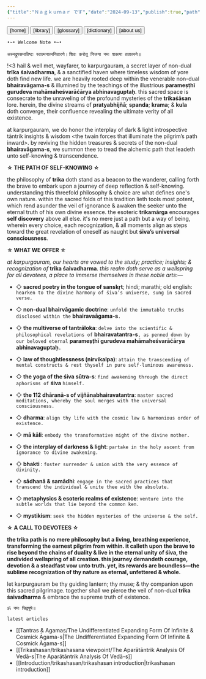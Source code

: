 ```yaml
---
{"title":"Ｎａｇｋｕｍａｒ です","date":"2024-09-13","publish":true,"path":"index.md","permalink":"/index/","PassFrontmatter":true}
---
```




<div class="center-header">
<a href="."> <button class="btn-14" type="button" >[home]</button></a> <a href="tags/articles"><button class="btn-14" type="button">[library]</button></a> <a href="/glossary"><button class="btn-14" type="button">[glossary]</button></a> <a href="/dictionary"> <button class="btn-14" type="button">[dictionary]</button></a> <a href="/about us"><button class="btn-14" type="button"> [about us]</button></a>

</div>

<span class="center-text">`•~• Welcome Note •~•`</span>

<span class="center-text">`अस्मद्रूपसमाविष्टः स्वात्मनात्मनिवारणे।`</span>
<span class="center-text">`शिवः करोतु निजया नमः शक्त्या ततात्मने॥`</span>

!<3 hail & well met, wayfarer, to karpurgauram, a secret layer of non-dual **trīka śaivadharma**, & a sanctified haven where timeless wisdom of yore doth find new life. we are heavily rooted deep within the venerable non-dual **bhairavāgama-s** & illumined by the teachings of the illustrious **parameṣṭhī gurudeva mahāmaheśvarāćārya abhinavaguptaḥ**. this sacred space is consecrate to the unraveling of the profound mysteries of the **trikaśāsan** lore. herein, the divine streams of **pratyabhijñā**; **spanda**; **krama**; & **kula** doth converge, their confluence revealing the ultimate verity of all existence.

at karpurgauram, we do honor the interplay of dark & light introspective tāntrik insights & wisdom <the twain forces that illuminate the pilgrim’s path inward>. by reviving the hidden treasures & secrets of the non-dual **bhairavāgama-s**, we summon thee to tread the alchemic path that leadeth unto self-knowing & transcendence.

<span class="center-text">**☆ THE PATH OF SELF-KNOWING ☆**</span>

the philosophy of **trika** doth stand as a beacon to the wanderer, calling forth the brave to embark upon a journey of deep reflection & self-knowing. understanding this threefold philosophy & choice are what defines one's own nature. within the sacred folds of this tradition lieth tools most potent, which rend asunder the veil of ignorance <trividhmal> & awaken the seeker unto the eternal truth of his own divine essence. the esoteric **trikamārga** encourages **self discovery** above all else. it's no mere just a path but a way of being, wherein every choice, each recognization, & all moments align as steps toward the great revelation of oneself as naught but **śiva’s universal consciousness**.

<span class="center-text">**☆ WHAT WE OFFER ☆**</span>

*at karpurgauram, our hearts are vowed to the study; practice; insights; & recognization of* **trika śaivadharma**. *this realm doth serve as a wellspring for all devotees, a place to immerse themselves in these noble arts*:—
- ◇ **sacred poetry in the tongue of sanskṛt**; hindi; marathi; old english: `hearken to the divine harmony of śiva’s universe, sung in sacred verse.`

- ◇ **non-dual bhairvāgamic doctrine**: `unfold the immutable truths disclosed within the` **bhairavaāgama-s**`.`

- ◇ **the multiverse of tantrāloka**: `delve into the scientific & philosophical revelations of` **bhairavatantra-s**`, as penned down by our beloved eternal` **parameṣṭhī gurudeva mahāmaheśvarāćārya abhinavaguptaḥ**`.`

- ◇ **law of thoughtlessness (nirvikalpa)**: `attain the transcending of mental constructs & rest thyself in pure self-luminous awareness.`

- ◇ **the yoga of the śiva sūtra-s**: `find awakening through the direct aphorisms of` **śiva** `himself.`

- ◇ **the 112 dhāranā-s of vijñānabhairavatantra**: `master sacred meditations, whereby the soul merges with the universal consciousness.`

- ◇ **dharma**: `align thy life with the cosmic law & harmonious order of existence.`

- ◇ **mā kāli**: `embody the transformative might of the divine mother.`

- ◇ **the interplay of darkness & light**: `partake in the holy ascent from ignorance to divine awakening.`

- ◇ **bhakti <devotion>**: `foster surrender & union with the very essence of divinity.`

- ◇ **sādhanā & samādhi**: `engage in the sacred practices that transcend the individual & unite thee with the absolute.`

- ◇ **metaphysics & esoteric realms of existence**: `venture into the subtle worlds that lie beyond the common ken.`

- ◇ **mystikism**: `seek the hidden mysteries of the universe & the self.`

<span class="center-text">**☆ A CALL TO DEVOTEES ☆**</span>

**the trika path is no mere philosophy but a living, breathing experience, transforming the earnest pilgrim from within. it calleth upon the brave to rise beyond the chains of duality & live in the eternal unity of śiva, the undivided wellspring of all creation. this journey demandeth courage, devotion & a steadfast vow unto truth. yet, its rewards are boundless—the sublime recognization of thy nature as eternal, unfettered & whole.**

let karpurgauram be thy guiding lantern; thy muse; & thy companion upon this sacred pilgrimage. together shall we pierce the veil of non-dual **trika śaivadharma** & embrace the supreme truth of existence.

<span class="center-text">`ॐ नमः चिद्वपुषे॥`</span>

 `latest articles`
 - [[Tantras & Agamas/The Undifferentiated Expanding Form Of Infinite & Cosmick Āgama-s\|The Undifferentiated Expanding Form Of Infinite & Cosmick Āgama-s]]
 - [[Trikashasan/trikashasana viewpoint/The Aparātāntrik Analysis Of Vedā-s\|The Aparātāntrik Analysis Of Vedā-s]]
 - [[Introduction/trikashasan/trikashasan introduction\|trikashasan introduction]]
